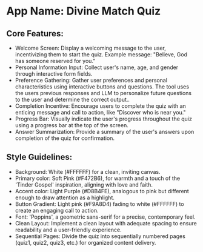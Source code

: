 # **App Name**: Divine Match Quiz

## Core Features:

- Welcome Screen: Display a welcoming message to the user, incentivizing them to start the quiz. Example message: "Believe, God has someone reserved for you."
- Personal Information Input: Collect user's name, age, and gender through interactive form fields.
- Preference Gathering: Gather user preferences and personal characteristics using interactive buttons and questions. The tool uses the users previous responses and LLM to personalize future questions to the user and determine the correct output..
- Completion Incentive: Encourage users to complete the quiz with an enticing message and call to action, like "Discover who is near you."
- Progress Bar: Visually indicate the user's progress throughout the quiz using a progress bar at the top of the screen.
- Answer Summarization: Provide a summary of the user's answers upon completion of the quiz for confirmation.

## Style Guidelines:

- Background: White (#FFFFFF) for a clean, inviting canvas.
- Primary color: Soft Pink (#F472B6), for warmth and a touch of the 'Tinder Gospel' inspiration, aligning with love and faith.
- Accent color: Light Purple (#D8B4FE), analogous to pink but different enough to draw attention as a highlight.
- Button Gradient: Light pink (#F9A8D4) fading to white (#FFFFFF) to create an engaging call to action.
- Font: 'Poppins', a geometric sans-serif for a precise, contemporary feel.
- Clean Layout: Implement a clean layout with adequate spacing to ensure readability and a user-friendly experience.
- Sequential Pages: Divide the quiz into sequentially numbered pages (quiz1, quiz2, quiz3, etc.) for organized content delivery.